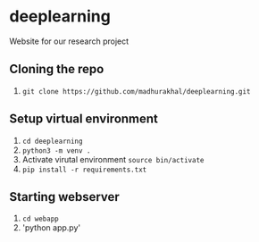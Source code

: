 # deeplearning
Website for our research project

## Cloning the repo
1. `git clone https://github.com/madhurakhal/deeplearning.git`

## Setup virtual environment
1. `cd deeplearning`
2. `python3 -m venv .`
3. Activate virutal environment `source bin/activate`
3. `pip install -r requirements.txt`



## Starting webserver
1. `cd webapp`
2. 'python app.py'

